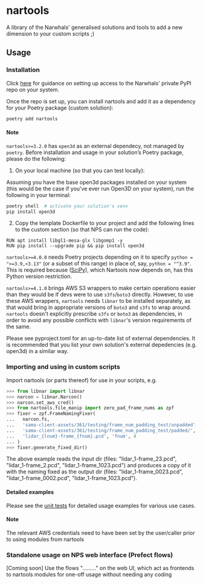 # nartools

A library of the Narwhals' generalised solutions and tools to add a new dimension to your custom scripts ;)

## Usage

### Installation

Click [here](https://samasource.github.io/soln-eng/private_repo/) for guidance on setting up access to the Narwhals' private PyPI repo on your system.

Once the repo is set up, you can install nartools and add it as a dependency for your Poetry package (custom solution):

```bash
poetry add nartools
```

#### Note

`nartools>=3.2.0` has `open3d` as an external dependecy, not managed by `poetry`. Before installation and usage in your solution’s Poetry package, please do the following:

1. On your local machine (so that you can test locally):

Assuming you have the base open3d packages installed on your system (this would be the case if you’ve ever run Open3D on your system), run the following in your terminal:

```bash
poetry shell  # activate your solution's venv
pip install open3d
```

2. Copy the template Dockerfile to your project and add the following lines to the custom section (so that NPS can run the code):

```docker
RUN apt install libgl1-mesa-glx libgomp1 -y
RUN pip install --upgrade pip && pip install open3d
```

`nartools>=4.0.0` needs Poetry projects depending on it to specify `python = ">=3.9,<3.13"` (or a subset of this range) in place of, say, `python = "^3.9"`.
This is required because ([SciPy](https://scipy.org/)), which Nartools now depends on, has this Python version restriction.

`nartools>=4.1.0` brings AWS S3 wrappers to make certain operations easier than
they would be if devs were to use `s3fs`/`boto3` directly. However, to use these
AWS wrappers, `nartools` needs `libnar` to be installed separately, as that would
bring in appropriate versions of `boto3` and `s3fs` to wrap around. `nartools`
doesn't explicitly prescribe `s3fs` or `boto3` as dependencies, in order to
avoid any possible conflicts with `libnar`'s version requirements of the same.

Please see pyproject.toml for an up-to-date list of external dependencies. It is recommended that you list your own solution's external depedencies (e.g. open3d) in a similar way.

### Importing and using in custom scripts

Import nartools (or parts thereof) for use in your scripts, e.g.

```python
>>> from libnar import libnar
>>> narcon = libnar.Narcon()
>>> narcon.set_aws_cred()
>>> from nartools.file_manip import zero_pad_frame_nums as zpf
>>> fixer = zpf.FrameNamingFixer(
...   narcon.fs,
...   'sama-client-assets/361/testing/frame_num_padding_test/unpadded',
...   'sama-client-assets/361/testing/frame_num_padding_test/padded/',
...   'lidar_{lnum}-frame_{fnum}.pcd', 'fnum', 4
... )
>>> fixer.generate_fixed_dir()
```

The above example reads the input dir
(files: "lidar_1-frame_23.pcd", "lidar_1-frame_2.pcd", "lidar_1-frame_1023.pcd")
and produces a copy of it with the naming fixed as the output dir
(files: "lidar_1-frame_0023.pcd", "lidar_1-frame_0002.pcd", "lidar_1-frame_1023.pcd").

#### Detailed examples

Please see the [unit tests](./tests) for detailed usage examples for various use cases.

#### Note

The relevant AWS credentials need to have been set by the user/caller
prior to using modules from nartools

### Standalone usage on NPS web interface (Prefect flows)

[Coming soon]
Use the flows "........." on the web UI, which act as frontends to nartools modules for one-off usage without needing any coding
